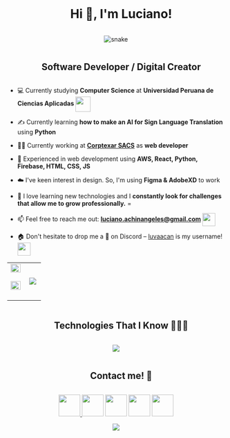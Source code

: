 <div id="user-content-toc">
  <ul align="center">
    <summary><h1 style="display: inline-block">Hi 👋, I'm Luciano!</h1></summary>
  </ul>
</div>

<div align="center">
  <img src="[https://github.com/1999AZZAR/1999AZZAR/blob/readme/resources/img/grid-snake.svg](https://1999azzar.github.io/1999AZZAR/resources/grid-snake.svg)"
       alt="snake" /></a>
</div>

<div id="user-content-toc">
  <ul align="center">
    <summary><h2 style="display: inline-block">Software Developer / Digital Creator</h2></summary>
  </ul>
</div>


<!--Intro start-->
- 💻 Currently studying **Computer Science** at **Universidad Peruana de Ciencias Aplicadas** <img align="center" src="https://seeklogo.com/images/U/universidad-peruana-de-ciencias-aplicadas-upc-logo-B98C3A365C-seeklogo.com.png" height="35" width="35"/>
- ✍ Currently learning **how to make an AI for Sign Language Translation** using **Python**
- 👨‍💻 Currently working at [**Corptexar SACS**](https://corptexar.com/) as **web developer**
- 💬 Experienced in web development using **AWS, React, Python, Firebase, HTML, CSS, JS**
- ☁️ I've keen interest in design. So, I'm using **Figma & AdobeXD** to work
- 📝 I love learning new technologies and I **constantly look for challenges that allow me to grow professionally.**
=
- 📫 Feel free to reach me out: **[luciano.achinangeles@gmail.com](mailto:luciano.achinangeles@gmail.com)** <img align="center" src="https://skillicons.dev/icons?i=gmail" height="30" width="30" />

- 🏠 Don't hesitate to drop me a **👋** on Discord –  [luvaacan](https://discordapp.com/users/275733550408400896) is my username! <img align="center" src="https://skillicons.dev/icons?i=discord" height="30" width="30" />



<p display="flex" align="center" >
<table justify-content="center" align="center">
<tr border="1 p" align="center">
<td width="50%">
  <img  align="left" width="100%" margin="10px" src="https://github-readme-stats.vercel.app/api?username=LuVaAcAn&theme=dark&show_icons=true&count_private=true" />
  <br></br>
  <img align="right" width="100%" margin="10px" src="https://github-readme-streak-stats.herokuapp.com/?user=LuVaAcAn&theme=dark&hide_border=false" /> 
    <br></br>
</td>
<td>
<img align-self="center" margin="10px" src="https://github-readme-stats.anuraghazra1.vercel.app/api/top-langs/?username=LuVaAcAn&theme=dark&hide_border=false&no-bg=true&no-frame=true&langs_count=10"/>
</td>
</tr>
</table>
<!--<div align=center>
  <a href="https://github.com/ryo-ma/github-profile-trophy" title="Go to Source">
      <img align="center" width=84% src="https://github-profile-trophy.vercel.app/?username=LuVaAcAn&theme=radical&row=1&column=7&margin-h=15&margin-w=5&no-bg=true" />
    </a>
</div>-->
</p>        
<!--- stats (end) -->

<div>
  <ul align="center">
    <summary><h2 style="display: inline-block">Technologies That I Know 👨🏻‍💻</h2></summary>
  </ul>
</div>
<!--tech stack icons-->
<p align="center">
  <a href="https://skillicons.dev">
    <img src="https://skillicons.dev/icons?i=git,aws,cpp,cs,css,discord,docker,postgres,figma,firebase,github,html,java,js,linux,md,mongodb,mysql,nextjs,pug,nodejs,notion,postman,py,react,redux,tailwind,ts,tensorflow,vscode,visualstudio,&perline=14"/>
  </a>
</p>

<div>
  <ul align="center">
    <summary><h2 style="display: inline-block">Contact me! 🤝</h2></summary>
  </ul>
</div>

<!--icons and links-->
<p align="center">
<a href="https://www.linkedin.com/in/luvaacan/" target="_blank"><img src="https://cdn-icons-png.flaticon.com/512/145/145807.png" width="50" height="50" class="img-small">
<a href="https://www.instagram.com/luva_acan/" target="_blank"><img src="https://cdn-icons-png.flaticon.com/512/3955/3955024.png" width="50" height="50" class="img-small"></a> 
<a href="https://www.instagram.com/nishant.jangir.1010/" target="_blank"><img src="https://cdn-icons-png.flaticon.com/512/5969/5969020.png" width="50" height="50" class="img-small"></a>
<a href="https://discordapp.com/users/275733550408400896" target="_blank"><img src="https://cdn-icons-png.flaticon.com/512/4494/4494732.png" width="50" height="50" class="img-small"></a>
<a href="mailto:luciano.achinangeles@gmail.com" target="_blank"><img src="https://cdn-icons-png.flaticon.com/512/6244/6244710.png" width="50" height="50" class="img-small"></a>
</p>


<!--profile visit count-->
<div align="center">
 
  [![](https://visitcount.itsvg.in/api?id=LuVaAcAn&label=Profile%20Views&color=3&icon=2&pretty=true)](https://visitcount.itsvg.in)
</div>
